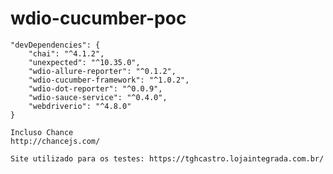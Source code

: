 # wdio-cucumber-poc

``` dependencies
"devDependencies": {
    "chai": "^4.1.2",
    "unexpected": "^10.35.0",
    "wdio-allure-reporter": "^0.1.2",
    "wdio-cucumber-framework": "^1.0.2",
    "wdio-dot-reporter": "^0.0.9",
    "wdio-sauce-service": "^0.4.0",
    "webdriverio": "^4.8.0"
}
```

``` devDependencies
Incluso Chance
http://chancejs.com/
```

``` site
Site utilizado para os testes: https://tghcastro.lojaintegrada.com.br/
```
